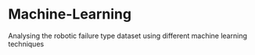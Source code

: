 # Machine-Learning
Analysing the robotic failure type dataset using different machine learning techniques
